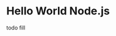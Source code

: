 <!--
title: Hello World Azure Functions Node Example
description: Create a nodeJS function on Azure Functions
layout: Page
-->

# Hello World Node.js

todo fill
